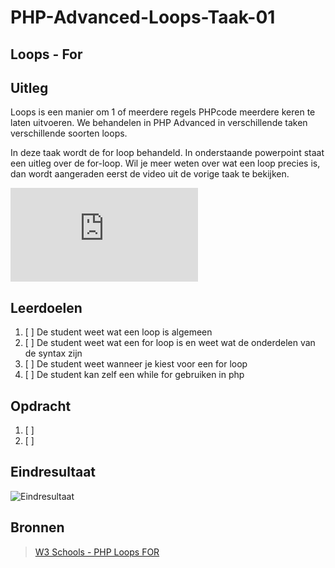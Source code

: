# PHP-Advanced-Loops-Taak-01


## Loops - For


## Uitleg

Loops is een manier om 1 of meerdere regels PHPcode meerdere keren te laten uitvoeren. We behandelen in PHP Advanced in verschillende taken verschillende soorten loops. 

In deze taak wordt de for loop behandeld. In onderstaande powerpoint staat een uitleg over de for-loop. Wil je meer weten over wat een loop precies is, dan wordt aangeraden eerst de video uit de vorige taak te bekijken. 

![Bekijk de powerpoint met de uitleg over de for-loop](https://github.com/ROC-van-Amsterdam-College-Amstelland/PHP-ADVANCED/blob/master/2-Loops/taak02/images/php-loops-for.pdf)

## Leerdoelen

1. [ ] De student weet wat een loop is algemeen
2. [ ] De student weet wat een for loop is en weet wat de onderdelen van de syntax zijn
3. [ ] De student weet wanneer je kiest voor een for loop
4. [ ] De student kan zelf een while for gebruiken in php

## Opdracht

1. [ ]
2. [ ]

## Eindresultaat

![Eindresultaat](https://github.com/ROC-van-Amsterdam-College-Amstelland/PHP-ADVANCED/blob/master/2-loops/taak02/images/resultaat.png)

## Bronnen
> [W3 Schools - PHP Loops FOR](https://www.w3schools.com/php/php_looping_for.asp)

